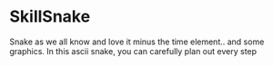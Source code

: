 # SkillSnake
Snake as we all know and love it minus the time element.. and some graphics. In this ascii snake, you can carefully plan out every step
